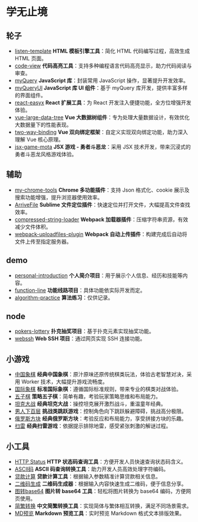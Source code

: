 # 学无止境
<!-- 1 -->
## 轮子
- [listen-template](https://listen80.github.io/listen-template/) <!-- 9001 -->
  **HTML 模板引擎工具**：简化 HTML 代码编写过程，高效生成 HTML 页面。
- [code-view](https://listen80.github.io/code-view/) <!-- 9002 -->
  **代码高亮工具**：支持多种编程语言代码高亮显示，助力代码阅读与审查。
- [myQuery](https://listen80.github.io/myQuery/) <!-- 9003 -->
  **JavaScript 库**：封装常用 JavaScript 操作，显著提升开发效率。
- [myQueryUI](https://listen80.github.io/myQuery-ui/) <!-- 9004 -->
  **JavaScript 库 UI 组件**：基于 myQuery 库开发，提供丰富多样的界面组件。
- [react-easyx](https://listen80.github.io/react-easyx/) <!-- 9005 -->
  **React 扩展工具**：为 React 开发注入便捷功能，全方位增强开发体验。
- [vue-large-data-tree](https://listen80.github.io/vue-large-data-tree/) <!-- 9006 -->
  **Vue 大数据树组件**：专为处理大量数据设计，有效优化大数据量下的性能表现。
- [two-way-binding](https://listen80.github.io/two-way-binding/) <!-- 9007 -->
  **Vue 双向绑定框架**：自定义实现双向绑定功能，助力深入理解 Vue 核心原理。
- [jsx-game-mota](https://listen80.github.io/jsx-game-canvas/) <!-- 9008 -->
  **JSX 游戏 - 勇者斗恶龙**：采用 JSX 技术开发，带来沉浸式的勇者斗恶龙风格游戏体验。

<!-- 2 -->
## 辅助
- [my-chrome-tools](https://listen80.github.io/my-chrome-tools/)
  **Chrome 多功能插件**：支持 Json 格式化、cookie 展示及搜索功能增强，提升浏览器使用效率。
- [ArriveFile](https://listen80.github.io/ArriveFile/)
  **Sublime 文件定位插件**：快速定位并打开文件，大幅提高文件查找效率。
- [compressed-string-loader](http://listen80.github.io/compressed-string-loader)
  **Webpack 加载器插件**：压缩字符串资源，有效减少文件体积。
- [webpack-uploadfiles-plugin](http://listen80.github.io/webpack-uploadfiles-plugin)
  **Webpack 自动上传插件**：构建完成后自动将文件上传至指定服务器。

<!-- 3 -->
## demo
- [personal-introduction](https://listen80.github.io/personal-introduction/)
  **个人简介项目**：用于展示个人信息、经历和技能等内容。
- [function-line](https://listen80.github.io/function-line/)
  **功能线路项目**：具体功能依实际开发而定。
- [algorithm-practice](https://listen80.github.io/algorithm-practice)
  **算法练习**：仅供记录。

<!-- 4 -->
## node
- [pokers-lottery](https://listen80.github.io/pokers-lottery/)
  **扑克抽奖项目**：基于扑克元素实现抽奖功能。
- [webssh](https://listen80.github.io/webssh/)
  **Web SSH 项目**：通过网页实现 SSH 连接功能。

<!-- 5 -->
## 小游戏
- [中国象棋](https://listen80.github.io/small-games/games/chess_cn/)
  **经典中国象棋**：原汁原味还原传统棋类玩法，体验古老智慧对决，采用 Worker 技术，大幅提升游戏流畅度。
- [国际象棋](https://listen80.github.io/small-games/games/chess/)
  **标准国际象棋**：遵循国际标准规则，带来专业的棋类对战体验。
- [五子棋](https://listen80.github.io/small-games/games/gomoku/)
  **策略五子棋**：简单有趣，考验玩家策略思维和布局能力。
- [坦克大战](https://listen80.github.io/small-games/games/tank_battle/)
  **经典坦克大战**：操控坦克展开激烈战斗，重温童年经典。
- [男人下百层](https://listen80.github.io/small-games/games/man_down/)
  **挑战类跳跃游戏**：控制角色向下跳跃躲避障碍，挑战高分极限。
- [俄罗斯方块](https://listen80.github.io/small-games/games/tetris/)
  **经典俄罗斯方块**：考验反应和布局能力，享受拼接方块的乐趣。
- [扫雷](https://listen80.github.io/small-games/games/mine_sweeping/)
  **经典扫雷游戏**：依据提示排除地雷，感受紧张刺激的解谜过程。

<!-- 5 -->
## 小工具
- [HTTP Status](https://listen80.github.io/small-tools/tools/http_code.html)
  **HTTP 状态码查询工具**：方便开发人员快速查询状态码含义。
- [ASCII码](https://listen80.github.io/small-tools/tools/ascii_code.html)
  **ASCII 码查询转换工具**：助力开发人员高效处理字符编码。
- [贷款计算](https://listen80.github.io/small-tools/tools/loan.html)
  **贷款计算工具**：根据输入参数精准计算贷款相关信息。
- [二维码生成](https://listen80.github.io/small-tools/tools/qrcode.html)
  **二维码生成器**：根据输入内容快速生成二维码，便于信息分享。
- [图转base64](https://listen80.github.io/small-tools/tools/base64.html)
  **图片转 base64 工具**：轻松将图片转换为 base64 编码，方便网页使用。
- [简繁转换](https://listen80.github.io/small-tools/tools/simple_trandition.html)
  **中文简繁转换工具**：实现简体与繁体相互转换，满足不同场景需求。
- [MD预览](https://listen80.github.io/small-tools/tools/markdown.html)
  **Markdown 预览工具**：实时预览 Markdown 格式文本排版效果。

